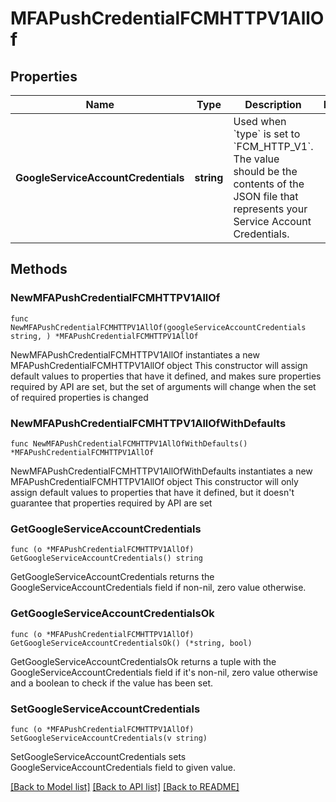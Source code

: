 # MFAPushCredentialFCMHTTPV1AllOf

## Properties

Name | Type | Description | Notes
------------ | ------------- | ------------- | -------------
**GoogleServiceAccountCredentials** | **string** | Used when &#x60;type&#x60; is set to &#x60;FCM_HTTP_V1&#x60;. The value should be the contents of the JSON file that represents your Service Account Credentials. | 

## Methods

### NewMFAPushCredentialFCMHTTPV1AllOf

`func NewMFAPushCredentialFCMHTTPV1AllOf(googleServiceAccountCredentials string, ) *MFAPushCredentialFCMHTTPV1AllOf`

NewMFAPushCredentialFCMHTTPV1AllOf instantiates a new MFAPushCredentialFCMHTTPV1AllOf object
This constructor will assign default values to properties that have it defined,
and makes sure properties required by API are set, but the set of arguments
will change when the set of required properties is changed

### NewMFAPushCredentialFCMHTTPV1AllOfWithDefaults

`func NewMFAPushCredentialFCMHTTPV1AllOfWithDefaults() *MFAPushCredentialFCMHTTPV1AllOf`

NewMFAPushCredentialFCMHTTPV1AllOfWithDefaults instantiates a new MFAPushCredentialFCMHTTPV1AllOf object
This constructor will only assign default values to properties that have it defined,
but it doesn't guarantee that properties required by API are set

### GetGoogleServiceAccountCredentials

`func (o *MFAPushCredentialFCMHTTPV1AllOf) GetGoogleServiceAccountCredentials() string`

GetGoogleServiceAccountCredentials returns the GoogleServiceAccountCredentials field if non-nil, zero value otherwise.

### GetGoogleServiceAccountCredentialsOk

`func (o *MFAPushCredentialFCMHTTPV1AllOf) GetGoogleServiceAccountCredentialsOk() (*string, bool)`

GetGoogleServiceAccountCredentialsOk returns a tuple with the GoogleServiceAccountCredentials field if it's non-nil, zero value otherwise
and a boolean to check if the value has been set.

### SetGoogleServiceAccountCredentials

`func (o *MFAPushCredentialFCMHTTPV1AllOf) SetGoogleServiceAccountCredentials(v string)`

SetGoogleServiceAccountCredentials sets GoogleServiceAccountCredentials field to given value.



[[Back to Model list]](../README.md#documentation-for-models) [[Back to API list]](../README.md#documentation-for-api-endpoints) [[Back to README]](../README.md)


